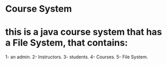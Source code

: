 # Course System

# this is a java course system that has a File System, that contains:

1- an admin.
2- Instructors.
3- students.
4- Courses.
5- File System.
